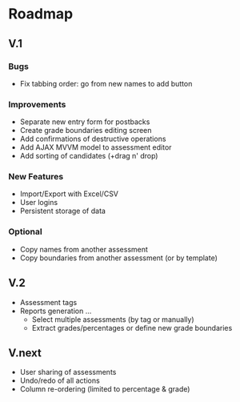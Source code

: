 # Roadmap
## V.1
### Bugs
- Fix tabbing order: go from new names to add button

### Improvements
- Separate new entry form for postbacks
- Create grade boundaries editing screen
- Add confirmations of destructive operations
- Add AJAX MVVM model to assessment editor
- Add sorting of candidates (+drag n' drop)

### New Features
- Import/Export with Excel/CSV
- User logins
- Persistent storage of data

### Optional
- Copy names from another assessment
- Copy boundaries from another assessment (or by template)

## V.2
- Assessment tags
- Reports generation ...
  - Select multiple assessments (by tag or manually)
  - Extract grades/percentages or define new grade boundaries

## V.next
- User sharing of assessments
- Undo/redo of all actions
- Column re-ordering (limited to percentage & grade)
